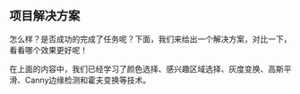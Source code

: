 ## 项目解决方案

怎么样？是否成功的完成了任务呢？下面，我们来给出一个解决方案，对比一下，看看哪个效果更好呢！

在上面的内容中，我们已经学习了颜色选择、感兴趣区域选择、灰度变换、高斯平滑、Canny边缘检测和霍夫变换等技术。